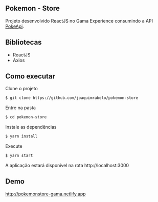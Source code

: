 ## Pokemon - Store

Projeto desenvolvido ReactJS no Gama Experience consumindo a API [PokeApi](https://pokeapi.co/).

## Bibliotecas

- ReactJS
- Axios

## Como executar

Clone o projeto
```sh
$ git clone https://github.com/joaquimrabelo/pokemon-store
```

Entre na pasta
```sh
$ cd pokemon-store
```

Instale as dependências
```sh
$ yarn install
```

Execute
```sh
$ yarn start
```

A aplicação estará disponível na rota http://localhost:3000


## Demo
http://pokemonstore-gama.netlify.app
